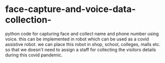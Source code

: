 # face-capture-and-voice-data-collection-
python code for capturing face and collect name and phone number using voice. this can be implemented in robot which can be used as a covid assistive robot. we can place this robot in shop, school, colleges, malls etc. so that we doesn't need to assign a staff for collecting the visitors details during this covid pandemic.
